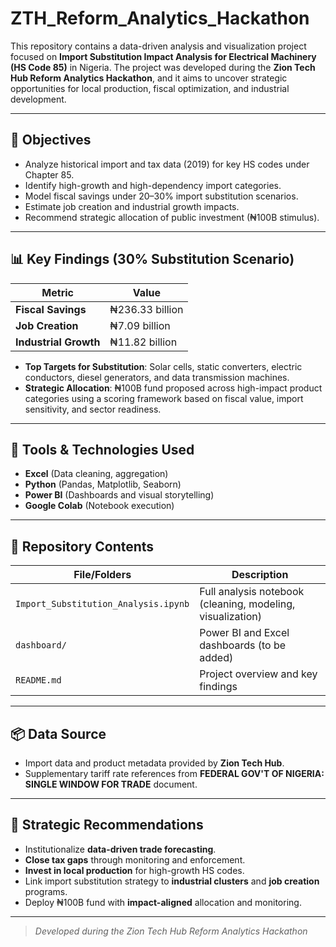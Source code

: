 # ZTH_Reform_Analytics_Hackathon

This repository contains a data-driven analysis and visualization project focused on **Import Substitution Impact Analysis for Electrical Machinery (HS Code 85)** in Nigeria. The project was developed during the **Zion Tech Hub Reform Analytics Hackathon**, and it aims to uncover strategic opportunities for local production, fiscal optimization, and industrial development.

---

## 🎯 Objectives

- Analyze historical import and tax data (2019) for key HS codes under Chapter 85.
- Identify high-growth and high-dependency import categories.
- Model fiscal savings under 20–30% import substitution scenarios.
- Estimate job creation and industrial growth impacts.
- Recommend strategic allocation of public investment (₦100B stimulus).

---

## 📊 Key Findings (30% Substitution Scenario)

| Metric             | Value                  |
|--------------------|------------------------|
| **Fiscal Savings** | ₦236.33 billion        |
| **Job Creation**   | ₦7.09 billion          |
| **Industrial Growth** | ₦11.82 billion     |

- **Top Targets for Substitution**: Solar cells, static converters, electric conductors, diesel generators, and data transmission machines.
- **Strategic Allocation**: ₦100B fund proposed across high-impact product categories using a scoring framework based on fiscal value, import sensitivity, and sector readiness.

---

## 🧰 Tools & Technologies Used

- **Excel** (Data cleaning, aggregation)
- **Python** (Pandas, Matplotlib, Seaborn)
- **Power BI** (Dashboards and visual storytelling)
- **Google Colab** (Notebook execution)

---

## 📁 Repository Contents

| File/Folders                         | Description                                                                 |
|-------------------------------------|-----------------------------------------------------------------------------|
| `Import_Substitution_Analysis.ipynb`| Full analysis notebook (cleaning, modeling, visualization)                 |
| `dashboard/`                        | Power BI and Excel dashboards (to be added)                                |
| `README.md`                         | Project overview and key findings                                          |

---

## 📦 Data Source

- Import data and product metadata provided by **Zion Tech Hub**.
- Supplementary tariff rate references from **FEDERAL GOV'T OF NIGERIA: SINGLE WINDOW FOR TRADE** document.

---

## 📌 Strategic Recommendations

- Institutionalize **data-driven trade forecasting**.
- **Close tax gaps** through monitoring and enforcement.
- **Invest in local production** for high-growth HS codes.
- Link import substitution strategy to **industrial clusters** and **job creation** programs.
- Deploy ₦100B fund with **impact-aligned** allocation and monitoring.

---

> _Developed during the Zion Tech Hub Reform Analytics Hackathon_
